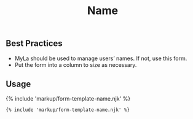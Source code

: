 ﻿---
title: Name
summary: The Name form allows the user to input their name.
tags: form-templates
layout: guide
eleventyNavigation:
  key: Name
  parent: Form Templates
  order: 5
  excerpt: The Name form allows the user to input their name.
  img: /img/illustrations/illus-name.svg
---

## Best Practices

- MyLa should be used to manage users’ names. If not, use this form.
- Put the form into a column to size as necessary.

## Usage

{% include 'markup/form-template-name.njk' %}

``` html
{% include 'markup/form-template-name.njk' %}
```

